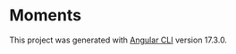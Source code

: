 # Moments

This project was generated with [Angular CLI](https://github.com/angular/angular-cli) version 17.3.0.
